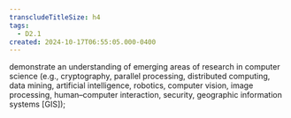 ```yaml
---
transcludeTitleSize: h4
tags:
  - D2.1
created: 2024-10-17T06:55:05.000-0400
---
```

demonstrate an understanding of emerging areas of research in computer science (e.g., cryptography, parallel processing, distributed computing, data mining, artificial intelligence, robotics, computer vision, image processing, human–computer interaction, security, geographic information systems \[GIS\]);